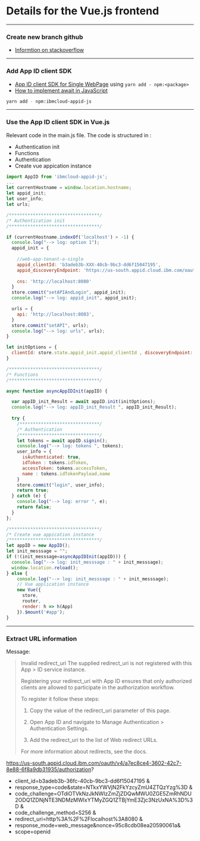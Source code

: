 # Details for the Vue.js frontend

---
### Create new branch github

* [Informtion on stackoverflow](https://stackoverflow.com/questions/4470523/create-a-branch-in-git-from-another-branch)

---
### Add App ID client SDK

* [App ID client SDK for Single WebPage](https://github.com/ibm-cloud-security/appid-clientsdk-js) using `yarn add - npm:<package>`
* [How to implement await in JavaScript](https://basarat.gitbook.io/typescript/future-javascript/async-await)

```sh
yarn add - npm:ibmcloud-appid-js
```
---

### Use the App ID client SDK in Vue.js

Relevant code in the main.js file. 
The code is structured in :

* Authentication init
* Functions 
* Authentication
* Create vue appication instance

```javascript
import AppID from 'ibmcloud-appid-js';
...
let currentHostname = window.location.hostname; 
let appid_init;
let user_info;
let urls;

/**********************************/
/* Authentication init
/**********************************/

if (currentHostname.indexOf('localhost') > -1) {
  console.log("--> log: option 1");
  appid_init = {
    
    //web-app-tenant-a-single
    appid_clientId: 'b3adeb3b-XXX-40cb-9bc3-dd6f15047195',
    appid_discoveryEndpoint: 'https://us-south.appid.cloud.ibm.com/oauth/v4/a7ec8ce4-3602-42c7-XXX-6f8a9db31935/.well-known/openid-configuration',
    
    cns: 'http://localhost:8080'
  }
  store.commit("setAPIAndLogin", appid_init);
  console.log("--> log: appid_init", appid_init);

  urls = {
    api: 'http://localhost:8083',
  }
  store.commit("setAPI", urls);
  console.log("--> log: urls", urls);
}

let initOptions = {
  clientId: store.state.appid_init.appid_clientId , discoveryEndpoint: store.state.appid_init.appid_discoveryEndpoint
}

/**********************************/
/* Functions 
/**********************************/

async function asyncAppIDInit(appID) {

  var appID_init_Result = await appID.init(initOptions);
  console.log("--> log: appID_init_Result ", appID_init_Result);
  
  try {
    /******************************/
    /* Authentication
    /******************************/
    let tokens = await appID.signin();
    console.log("--> log: tokens ", tokens);   
    user_info = {
      isAuthenticated: true,
      idToken : tokens.idToken,
      accessToken: tokens.accessToken,
      name : tokens.idTokenPayload.name
    }
    store.commit("login", user_info);
    return true;
  } catch (e) {
    console.log("--> log: error ", e);
    return false;
  } 
};

/**********************************/
/* Create vue appication instance
/**********************************/
let appID = new AppID();
let init_messsage = "";
if (!(init_messsage=asyncAppIDInit(appID))) {
  console.log("--> log: init_messsage : " + init_messsage);
  window.location.reload();
} else {
    console.log("--> log: init_messsage : " + init_messsage);
    // Vue application instance
    new Vue({
      store,
      router,
      render: h => h(App)
    }).$mount('#app');
}
```
---
### Extract URL information

Message:

> Invalid redirect_uri
> The supplied redirect_uri is not registered with this App > ID service instance.
> 
> Registering your redirect_uri with App ID ensures that only authorized clients are allowed to participate in the authorization workflow.
> 
> To register it follow these steps:
> 
> 1. Copy the value of the redirect_uri parameter of this page.
> 
> 2. Open App ID and navigate to
Manage Authentication > Authentication Settings.
> 
> 3. Add the redirect_uri to the list of Web redirect URLs.
> 
> 
> For more information about redirects, see the docs.

https://us-south.appid.cloud.ibm.com/oauth/v4/a7ec8ce4-3602-42c7-8e88-6f8a9db31935/authorization?

* client_id=b3adeb3b-36fc-40cb-9bc3-dd6f15047195 &
* response_type=code&state=NTkxYWVjN2FkYzcyZmU4ZTQzYzg%3D &
* code_challenge=OTdiOTVkNzJkNWIzZmZjZDQwMWU0ZGE5ZmRhNDU2ODQ1ZDNjNTE3NDMzMWIxYTMyZGQ1ZTBjYmE3Zjc3NzUxNA%3D%3D &
* code_challenge_method=S256 &
* redirect_uri=http%3A%2F%2Flocalhost%3A8080 &
* response_mode=web_message&nonce=95c8cdb08ea20590061a&
* scope=openid


